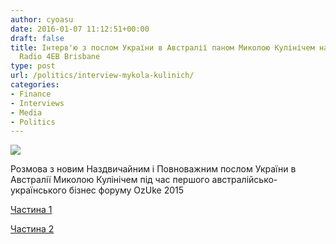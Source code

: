 ```yaml
---
author: cyoasu
date: 2016-01-07 11:12:51+00:00
draft: false
title: Інтерв'ю з послом України в Австралії паном Миколою Кулінічем на Ukrainian
  Radio 4EB Brisbane
type: post
url: /politics/interview-mykola-kulinich/
categories:
- Finance
- Interviews
- Media
- Politics
---
```


![](https://assets.podomatic.net/ts/fd/92/36/whitevoolf/300x300_11135499.jpg?1451792141)


Розмова з новим Наздвичайним і Повноважним послом України в Австралії Миколою Кулінічем під час першого австралійсько-українського бізнес форуму OzUke 2015

[Частина 1](http://ukranianradiobrisbane.podomatic.com/entry/2016-01-02T19_33_53-08_00)

[Частина 2](http://ukranianradiobrisbane.podomatic.com/entry/2016-01-02T19_35_52-08_00)
